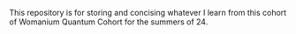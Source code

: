 This repository is for storing and concising whatever I learn from this cohort of Womanium  Quantum Cohort for the summers  of 24.
